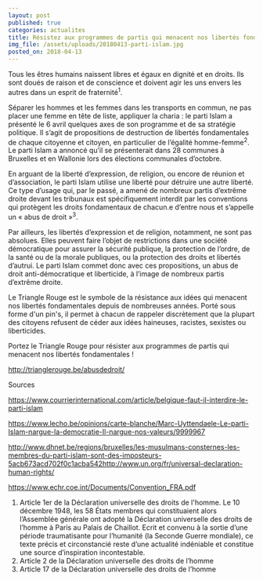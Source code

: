 ```yaml
---
layout: post
published: true
categories: actualites
title: Résistez aux programmes de partis qui menacent nos libertés fondamentales
img_file: /assets/uploads/20180413-parti-islam.jpg
posted_on: 2018-04-13
---
```

Tous les êtres humains naissent libres et égaux en dignité et en droits. Ils sont doués de raison et de conscience et doivent agir les uns envers les autres dans un esprit de fraternité<sup>1</sup>.

Séparer les hommes et les femmes dans les transports en commun, ne pas placer une femme en tête de liste, appliquer la charia : le parti Islam a présenté le 6 avril quelques axes de son programme et de sa stratégie politique. Il s’agit de propositions de destruction de libertés fondamentales de chaque citoyenne et citoyen, en particulier de l’égalité homme-femme<sup>2</sup>. Le parti Islam a annoncé qu’il se présenterait dans 28 communes à Bruxelles et en Wallonie lors des élections communales d’octobre.

En arguant de la liberté d’expression, de religion, ou encore de réunion et d’association, le parti Islam utilise une liberté pour détruire une autre liberté. Ce type d’usage qui, par le passé, a amené de nombreux partis d’extrême droite devant les tribunaux est spécifiquement interdit par les conventions qui protègent les droits fondamentaux de chacun.e d’entre nous et s’appelle un « abus de droit »<sup>3</sup>.

Par ailleurs, les libertés d’expression et de religion, notamment, ne sont pas absolues. Elles peuvent faire l’objet de restrictions dans une société démocratique pour assurer la sécurité publique, la protection de l’ordre, de la santé ou de la morale publiques, ou la protection des droits et libertés d’autrui. Le parti Islam commet donc avec ces propositions, un abus de droit anti-démocratique et liberticide, à l’image de nombreux partis d’extrême droite.

Le Triangle Rouge est le symbole de la résistance aux idées qui menacent nos libertés fondamentales depuis de nombreuses années. Porté sous forme d'un pin's, il permet à chacun de rappeler discrètement que la plupart des citoyens refusent de céder aux idées haineuses, racistes, sexistes ou liberticides.

Portez le Triangle Rouge pour résister aux programmes de partis qui menacent nos libertés fondamentales !

[http://trianglerouge.be/abusdedroit/ ](http://trianglerouge.be/abusdedroit/)

Sources

<https://www.courrierinternational.com/article/belgique-faut-il-interdire-le-parti-islam>

<https://www.lecho.be/opinions/carte-blanche/Marc-Uyttendaele-Le-parti-Islam-nargue-la-democratie-Il-nargue-nos-valeurs/9999967>

<http://www.dhnet.be/regions/bruxelles/les-musulmans-consternes-les-membres-du-parti-islam-sont-des-imposteurs-5acb673acd702f0c1acba542http://www.un.org/fr/universal-declaration-human-rights/>

[https://www.echr.coe.int/Documents/Convention_FRA.pdf ](https://www.courrierinternational.com/article/belgique-faut-il-interdire-le-parti-islamhttps://www.lecho.be/opinions/carte-blanche/Marc-Uyttendaele-Le-parti-Islam-nargue-la-democratie-Il-nargue-nos-valeurs/9999967http://www.dhnet.be/regions/bruxelles/les-musulmans-consternes-les-membres-du-parti-islam-sont-des-imposteurs-5acb673acd702f0c1acba542http://www.un.org/fr/universal-declaration-human-rights/https://www.echr.coe.int/Documents/Convention_FRA.pdf)

1. Article 1er de la Déclaration universelle des droits de l'homme. Le 10 décembre 1948, les 58 États membres qui constituaient alors l’Assemblée générale ont adopté la Déclaration universelle des droits de l’homme à Paris au Palais de Chaillot. Ecrit et convenu à la sortie d’une période traumatisante pour l’humanité (la Seconde Guerre mondiale), ce texte précis et circonstancié reste d’une actualité indéniable et constitue une source d’inspiration incontestable.
2. Article 2 de la Déclaration universelle des droits de l’homme
3. Article 17 de la Déclaration universelle des droits de l’homme
